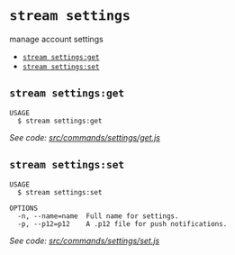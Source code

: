 `stream settings`
=================

manage account settings

* [`stream settings:get`](#stream-settingsget)
* [`stream settings:set`](#stream-settingsset)

## `stream settings:get`

```
USAGE
  $ stream settings:get
```

_See code: [src/commands/settings/get.js](https://github.com/getstream/stream-cli/blob/v0.0.1-beta.23/src/commands/settings/get.js)_

## `stream settings:set`

```
USAGE
  $ stream settings:set

OPTIONS
  -n, --name=name  Full name for settings.
  -p, --p12=p12    A .p12 file for push notifications.
```

_See code: [src/commands/settings/set.js](https://github.com/getstream/stream-cli/blob/v0.0.1-beta.23/src/commands/settings/set.js)_
